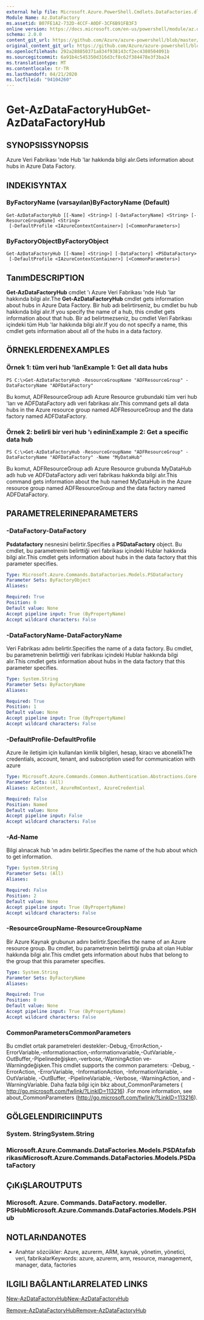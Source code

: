```yaml
---
external help file: Microsoft.Azure.PowerShell.Cmdlets.DataFactories.dll-Help.xml
Module Name: Az.DataFactory
ms.assetid: B07FE1A2-732D-4CCF-A0DF-3CF6B91FB3F3
online version: https://docs.microsoft.com/en-us/powershell/module/az.datafactory/get-azdatafactoryhub
schema: 2.0.0
content_git_url: https://github.com/Azure/azure-powershell/blob/master/src/DataFactory/DataFactoryV2/help/Get-AzDataFactoryHub.md
original_content_git_url: https://github.com/Azure/azure-powershell/blob/master/src/DataFactory/DataFactoryV2/help/Get-AzDataFactoryHub.md
ms.openlocfilehash: 292a288850371a834f938143cf2ec4380504091b
ms.sourcegitcommit: 6a91b4c545350d316d3cf8c62f384478e3f3ba24
ms.translationtype: MT
ms.contentlocale: tr-TR
ms.lasthandoff: 04/21/2020
ms.locfileid: "94104260"
---
```

# <span data-ttu-id="30600-101">Get-AzDataFactoryHub</span><span class="sxs-lookup"><span data-stu-id="30600-101">Get-AzDataFactoryHub</span></span>

## <span data-ttu-id="30600-102">SYNOPSIS</span><span class="sxs-lookup"><span data-stu-id="30600-102">SYNOPSIS</span></span>
<span data-ttu-id="30600-103">Azure Veri Fabrikası 'nde Hub 'lar hakkında bilgi alır.</span><span class="sxs-lookup"><span data-stu-id="30600-103">Gets information about hubs in Azure Data Factory.</span></span>

## <span data-ttu-id="30600-104">INDEKI</span><span class="sxs-lookup"><span data-stu-id="30600-104">SYNTAX</span></span>

### <span data-ttu-id="30600-105">ByFactoryName (varsayılan)</span><span class="sxs-lookup"><span data-stu-id="30600-105">ByFactoryName (Default)</span></span>
```
Get-AzDataFactoryHub [[-Name] <String>] [-DataFactoryName] <String> [-ResourceGroupName] <String>
 [-DefaultProfile <IAzureContextContainer>] [<CommonParameters>]
```

### <span data-ttu-id="30600-106">ByFactoryObject</span><span class="sxs-lookup"><span data-stu-id="30600-106">ByFactoryObject</span></span>
```
Get-AzDataFactoryHub [[-Name] <String>] [-DataFactory] <PSDataFactory>
 [-DefaultProfile <IAzureContextContainer>] [<CommonParameters>]
```

## <span data-ttu-id="30600-107">Tanım</span><span class="sxs-lookup"><span data-stu-id="30600-107">DESCRIPTION</span></span>
<span data-ttu-id="30600-108">**Get-AzDataFactoryHub** cmdlet 'ı Azure Veri Fabrikası 'nde Hub 'lar hakkında bilgi alır.</span><span class="sxs-lookup"><span data-stu-id="30600-108">The **Get-AzDataFactoryHub** cmdlet gets information about hubs in Azure Data Factory.</span></span>
<span data-ttu-id="30600-109">Bir hub adı belirtirseniz, bu cmdlet bu hub hakkında bilgi alır.</span><span class="sxs-lookup"><span data-stu-id="30600-109">If you specify the name of a hub, this cmdlet gets information about that hub.</span></span>
<span data-ttu-id="30600-110">Bir ad belirtmezseniz, bu cmdlet Veri Fabrikası içindeki tüm Hub 'lar hakkında bilgi alır.</span><span class="sxs-lookup"><span data-stu-id="30600-110">If you do not specify a name, this cmdlet gets information about all of the hubs in a data factory.</span></span>

## <span data-ttu-id="30600-111">ÖRNEKLERDEN</span><span class="sxs-lookup"><span data-stu-id="30600-111">EXAMPLES</span></span>

### <span data-ttu-id="30600-112">Örnek 1: tüm veri hub 'ları</span><span class="sxs-lookup"><span data-stu-id="30600-112">Example 1: Get all data hubs</span></span>
```
PS C:\>Get-AzDataFactoryHub -ResourceGroupName "ADFResourceGroup" -DataFactoryName "ADFDataFactory"
```

<span data-ttu-id="30600-113">Bu komut, ADFResourceGroup adlı Azure Resource grubundaki tüm veri hub 'ları ve ADFDataFactory adlı veri fabrikası alır.</span><span class="sxs-lookup"><span data-stu-id="30600-113">This command gets all data hubs in the Azure resource group named ADFResourceGroup and the data factory named ADFDataFactory.</span></span>

### <span data-ttu-id="30600-114">Örnek 2: belirli bir veri hub 'ı edinin</span><span class="sxs-lookup"><span data-stu-id="30600-114">Example 2: Get a specific data hub</span></span>
```
PS C:\>Get-AzDataFactoryHub -ResourceGroupName "ADFResourceGroup" -DataFactoryName "ADFDataFactory" -Name "MyDataHub"
```

<span data-ttu-id="30600-115">Bu komut, ADFResourceGroup adlı Azure Resource grubunda MyDataHub adlı hub ve ADFDataFactory adlı veri fabrikası hakkında bilgi alır.</span><span class="sxs-lookup"><span data-stu-id="30600-115">This command gets information about the hub named MyDataHub in the Azure resource group named ADFResourceGroup and the data factory named ADFDataFactory.</span></span>

## <span data-ttu-id="30600-116">PARAMETRELERINE</span><span class="sxs-lookup"><span data-stu-id="30600-116">PARAMETERS</span></span>

### <span data-ttu-id="30600-117">-DataFactory</span><span class="sxs-lookup"><span data-stu-id="30600-117">-DataFactory</span></span>
<span data-ttu-id="30600-118">**Psdatafactory** nesnesini belirtir.</span><span class="sxs-lookup"><span data-stu-id="30600-118">Specifies a **PSDataFactory** object.</span></span>
<span data-ttu-id="30600-119">Bu cmdlet, bu parametrenin belirttiği veri fabrikası içindeki Hublar hakkında bilgi alır.</span><span class="sxs-lookup"><span data-stu-id="30600-119">This cmdlet gets information about hubs in the data factory that this parameter specifies.</span></span>

```yaml
Type: Microsoft.Azure.Commands.DataFactories.Models.PSDataFactory
Parameter Sets: ByFactoryObject
Aliases:

Required: True
Position: 0
Default value: None
Accept pipeline input: True (ByPropertyName)
Accept wildcard characters: False
```

### <span data-ttu-id="30600-120">-DataFactoryName</span><span class="sxs-lookup"><span data-stu-id="30600-120">-DataFactoryName</span></span>
<span data-ttu-id="30600-121">Veri Fabrikası adını belirtir.</span><span class="sxs-lookup"><span data-stu-id="30600-121">Specifies the name of a data factory.</span></span>
<span data-ttu-id="30600-122">Bu cmdlet, bu parametrenin belirttiği veri fabrikası içindeki Hublar hakkında bilgi alır.</span><span class="sxs-lookup"><span data-stu-id="30600-122">This cmdlet gets information about hubs in the data factory that this parameter specifies.</span></span>

```yaml
Type: System.String
Parameter Sets: ByFactoryName
Aliases:

Required: True
Position: 1
Default value: None
Accept pipeline input: True (ByPropertyName)
Accept wildcard characters: False
```

### <span data-ttu-id="30600-123">-DefaultProfile</span><span class="sxs-lookup"><span data-stu-id="30600-123">-DefaultProfile</span></span>
<span data-ttu-id="30600-124">Azure ile iletişim için kullanılan kimlik bilgileri, hesap, kiracı ve abonelik</span><span class="sxs-lookup"><span data-stu-id="30600-124">The credentials, account, tenant, and subscription used for communication with azure</span></span>

```yaml
Type: Microsoft.Azure.Commands.Common.Authentication.Abstractions.Core.IAzureContextContainer
Parameter Sets: (All)
Aliases: AzContext, AzureRmContext, AzureCredential

Required: False
Position: Named
Default value: None
Accept pipeline input: False
Accept wildcard characters: False
```

### <span data-ttu-id="30600-125">-Ad</span><span class="sxs-lookup"><span data-stu-id="30600-125">-Name</span></span>
<span data-ttu-id="30600-126">Bilgi alınacak hub 'ın adını belirtir.</span><span class="sxs-lookup"><span data-stu-id="30600-126">Specifies the name of the hub about which to get information.</span></span>

```yaml
Type: System.String
Parameter Sets: (All)
Aliases:

Required: False
Position: 2
Default value: None
Accept pipeline input: True (ByPropertyName)
Accept wildcard characters: False
```

### <span data-ttu-id="30600-127">-ResourceGroupName</span><span class="sxs-lookup"><span data-stu-id="30600-127">-ResourceGroupName</span></span>
<span data-ttu-id="30600-128">Bir Azure Kaynak grubunun adını belirtir.</span><span class="sxs-lookup"><span data-stu-id="30600-128">Specifies the name of an Azure resource group.</span></span>
<span data-ttu-id="30600-129">Bu cmdlet, bu parametrenin belirttiği gruba ait olan Hublar hakkında bilgi alır.</span><span class="sxs-lookup"><span data-stu-id="30600-129">This cmdlet gets information about hubs that belong to the group that this parameter specifies.</span></span>

```yaml
Type: System.String
Parameter Sets: ByFactoryName
Aliases:

Required: True
Position: 0
Default value: None
Accept pipeline input: True (ByPropertyName)
Accept wildcard characters: False
```

### <span data-ttu-id="30600-130">CommonParameters</span><span class="sxs-lookup"><span data-stu-id="30600-130">CommonParameters</span></span>
<span data-ttu-id="30600-131">Bu cmdlet ortak parametreleri destekler:-Debug,-ErrorAction,-ErrorVariable,-ınformationaction,-ınformationvariable,-OutVariable,-OutBuffer,-Pipelinedeğişken,-verbose,-WarningAction ve-Warningdeğişken.</span><span class="sxs-lookup"><span data-stu-id="30600-131">This cmdlet supports the common parameters: -Debug, -ErrorAction, -ErrorVariable, -InformationAction, -InformationVariable, -OutVariable, -OutBuffer, -PipelineVariable, -Verbose, -WarningAction, and -WarningVariable.</span></span> <span data-ttu-id="30600-132">Daha fazla bilgi için bkz about_CommonParameters ( http://go.microsoft.com/fwlink/?LinkID=113216) .</span><span class="sxs-lookup"><span data-stu-id="30600-132">For more information, see about_CommonParameters (http://go.microsoft.com/fwlink/?LinkID=113216).</span></span>

## <span data-ttu-id="30600-133">GÖLGELENDIRICI</span><span class="sxs-lookup"><span data-stu-id="30600-133">INPUTS</span></span>

### <span data-ttu-id="30600-134">System. String</span><span class="sxs-lookup"><span data-stu-id="30600-134">System.String</span></span>

### <span data-ttu-id="30600-135">Microsoft.Azure.Commands.DataFactories.Models.PSDAtafabrikası</span><span class="sxs-lookup"><span data-stu-id="30600-135">Microsoft.Azure.Commands.DataFactories.Models.PSDataFactory</span></span>

## <span data-ttu-id="30600-136">ÇıKıŞLAR</span><span class="sxs-lookup"><span data-stu-id="30600-136">OUTPUTS</span></span>

### <span data-ttu-id="30600-137">Microsoft. Azure. Commands. DataFactory. modeller. PSHub</span><span class="sxs-lookup"><span data-stu-id="30600-137">Microsoft.Azure.Commands.DataFactories.Models.PSHub</span></span>

## <span data-ttu-id="30600-138">NOTLARıNDA</span><span class="sxs-lookup"><span data-stu-id="30600-138">NOTES</span></span>
* <span data-ttu-id="30600-139">Anahtar sözcükler: Azure, azurerm, ARM, kaynak, yönetim, yönetici, veri, fabrikalar</span><span class="sxs-lookup"><span data-stu-id="30600-139">Keywords: azure, azurerm, arm, resource, management, manager, data, factories</span></span>

## <span data-ttu-id="30600-140">ILGILI BAĞLANTıLAR</span><span class="sxs-lookup"><span data-stu-id="30600-140">RELATED LINKS</span></span>

[<span data-ttu-id="30600-141">New-AzDataFactoryHub</span><span class="sxs-lookup"><span data-stu-id="30600-141">New-AzDataFactoryHub</span></span>](./New-AzDataFactoryHub.md)

[<span data-ttu-id="30600-142">Remove-AzDataFactoryHub</span><span class="sxs-lookup"><span data-stu-id="30600-142">Remove-AzDataFactoryHub</span></span>](./Remove-AzDataFactoryHub.md)


